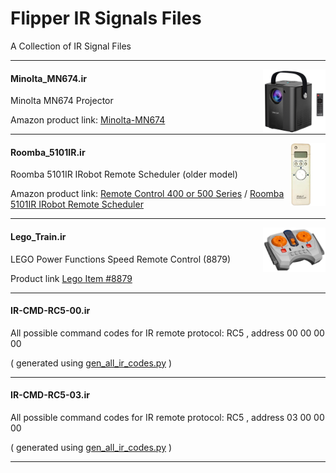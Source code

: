 # Flipper IR Signals Files #

A Collection of IR Signal Files

---
<img align="right" src=".Minolta-MN674.png"  width=100>

#### Minolta_MN674.ir  ####

Minolta MN674 Projector

Amazon product link: [Minolta-MN674](https://www.amazon.com/Minolta-MN674/dp/B08WZ3DNL2/)

---
<img align="right"  src=".Roomba_5101IR.png" height=100>

#### Roomba_5101IR.ir ####

Roomba 5101IR IRobot Remote Scheduler (older model)

Amazon product link:  [Remote Control 400 or 500 Series](https://www.amazon.com/Ship-Roomba-Scheduler-Remote-Control/dp/B01693B816/) /  [Roomba 5101IR IRobot Remote Scheduler](https://www.amazon.com/Roomba-5101IR-IRobot-Remote-Scheduler/dp/B000E7DL9Q)


---
<img align="right" src=".Lego-Train-Remote.png"  width=100>

#### Lego_Train.ir  ####

LEGO Power Functions Speed Remote Control (8879)

Product link [Lego Item #8879](https://www.lego.com/en-us/product/lego-power-functions-ir-speed-remote-control-8879)

---
#### IR-CMD-RC5-00.ir ####

All possible command codes for IR remote protocol: RC5 , address 00 00 00 00

( generated using [gen_all_ir_codes.py](../gen_all_ir_codes.py) )

---
#### IR-CMD-RC5-03.ir ####

All possible command codes for IR remote protocol: RC5 , address 03 00 00 00

( generated using [gen_all_ir_codes.py](../gen_all_ir_codes.py) )

---
